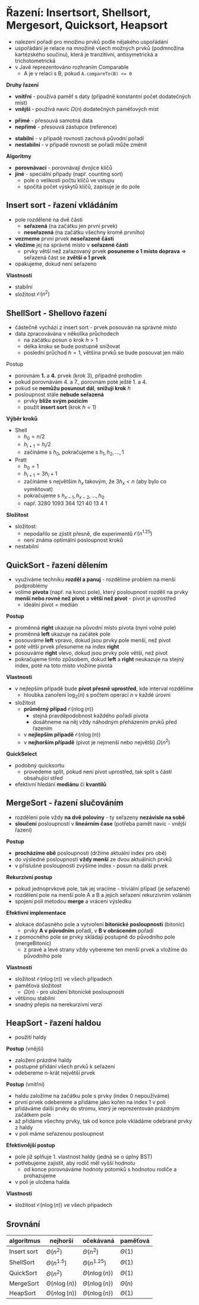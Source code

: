 # Řazení: Insertsort, Shellsort, Mergesort, Quicksort, Heapsort

- nalezení pořadí pro množinu prvků podle nějakého uspořádání
- uspořádání je relace na množině všech možných prvků (podmnožina kartézského součinu), která je tranzitivní, antisymetrická a trichotometrická
- v Javě reprezentováno rozhraním Comparable
	- A je v relaci s B, pokud `A.compareTo(B) <= 0`

**Druhy řazení**
- **vnitřní** - používá paměť s daty (případně konstantní počet dodatečných míst)
- **vnější** - používá navíc $\Omega(n)$ dodatečných paměťových míst
+ **přímé** - přesouvá samotná data
+ **nepřímé** - přesouvá zástupce (reference)
- **stabilní** - v případě rovnosti zachová původní pořadí
- **nestabilní** - v případě rovnosti se pořadí může změnit

**Algoritmy**
- **porovnávací** - porovnávají dvojice klíčů
- **jiné** - speciální případy (např. counting sort)
	- pole o velikosti počtu klíčů ve vstupu
	- spočítá počet výskytů klíčů, zapisuje je do pole

## Insert sort - řazení vkládáním

- pole rozdělené na dvě části
	- **seřazená** (na začátku jen první prvek)
	- **neseřazená** (na začátku všechny kromě prvního)
- **vezmeme** první prvek **neseřazené části**
- **vložíme** jej na správné místo v **seřazené části**
	- prvky větší než zařazovaný prvek **posuneme o 1 místo doprava** => seřazená část se **zvětší o 1 prvek**
- opakujeme, dokud není seřazeno

**Vlastnosti**
- stabilní
- složitost $\mathcal{O}(n^2)$

## ShellSort - Shellovo řazení

- částečně vychází z insert sort - prvek posouván na správné místo
- data zpracovávána v několika průchodech
	- na začátku posun o krok $h > 1$
	- délka kroku se bude postupně snižovat
	- poslední průchod $h = 1$, většina prvků se bude posouvat jen málo

Postup
- porovnám **1.** a **4.** prvek (krok 3), případně prohodím
- pokud porovnávám 4. a 7., porovnám poté ještě 1. a 4.
- pokud se **nemůžu posunout dál**, **snižuji krok** $h$
- posloupnost stále **nebude seřazená**
	- prvky **blíže svým pozicím**
	- použít **insert sort** (krok $h = 1$)

**Výběr kroků**
- Shell
	- $h_{0} = n/2$
	- $h_{i+1} = h_{i}/2$
	- začínáme s $h_{0}$, pokračujeme s $h_{1}, h_{2}, \dots, 1$
- Pratt
	- $h_{0} = 1$
	- $h_{i+1} = 3h_{i} + 1$
	- začínáme s největším $h_{x}$ takovým, že $3h_{x} < n$ (aby bylo co vyměňovat)
	- pokračujeme s $h_{x-1}, h_{x-2}, \dots, h_{0}$
	- např. 3280 1093 364 121 40 13 4 1

**Složitost**
- složitost:
	- nepodařilo se zjistit přesně, dle experimentů $\mathcal{O}(n^{1.25})$
	- není známa optimální posloupnost kroků
- nestabilní

## QuickSort - řazení dělením

- využíváme techniku **rozděl a panuj** - rozdělíme problém na menší podproblémy
- volíme **pivota** (např. na konci pole), který posloupnost rozdělí na prvky **menší nebo rovné než pivot** a **větší než pivot** - pivot je uprostřed
	- ideální pivot = medián

**Postup**
- proměnná **right** ukazuje na původní místo pivota (nyní volné pole)
- proměnná **left** ukazuje na začátek pole
- posouváme **left** vpravo, dokud jsou prvky pole menší, než pivot
- poté větší prvek přesuneme na index **right**
- posouváme **right** vlevo, dokud jsou prvky pole větší, než pivot
- pokračujeme tímto způsobem, dokud **left** a **right** neukazuje na stejný index, poté na toto místo vložíme pivota

**Vlastnosti**
- v nejlepším případě bude **pivot přesně uprostřed**, kde interval rozdělíme
	- hloubka zanoření $\log_{2}(n)$ s počtem operací $n$ v každé úrovni
- složitost
	- **průměrný případ** $\mathcal{O}(n \log(n))$
		- stejná pravděpodobnost každého pořadí pivota
		- dosáhneme na něj vždy náhodným přeházením prvků před řazením
	- v **nejlepším případě** $\mathcal{O}(n \log(n))$
	- v **nejhorším případě** (pivot je nejmenší nebo největší) $\Omega(n^2)$

**QuickSelect**
- podobný quicksortu
	- provedeme split, pokud není pivot uprostřed, tak split s částí obsahující střed
- efektivní hledání **mediánu** či **kvantilů**

## MergeSort - řazení slučováním

- rozdělení pole vždy **na dvě poloviny** - ty seřazeny **nezávisle na sobě**
- **sloučení** posloupností v **lineárním čase** (potřeba pamět navíc - vnější řazení)

**Postup**
- **procházíme obě** posloupnosti (držíme aktuální index pro obě)
- do výsledné posloupnosti **vždy menší** ze dvou aktuálních prvků
- v příslušné posloupnosti zvýšíme index - posun na další prvek

**Rekurzivní postup**
- pokud jednoprvkové pole, tak jej vracíme - triviální případ (je seřazené)
- rozdělení pole na menší pole A a B a jejich seřazení rekurzivním voláním
- spojení polí metodou **merge** a vrácení výsledku

**Efektivní implementace**
- alokace dočasného pole a vytvoření **bitonické posloupnosti** (bitonic)
	- prvky **A v původním** pořadí, v **B v obráceném** pořadí
- z pomocného pole se prvky skládají postupně do původního pole (mergeBitonic)
	- z pravé a levé strany vždy vybereme ten menší prvek a vložíme do původního pole

**Vlastnosti**
- složitost $\mathcal{O}(n \log(n))$ ve všech případech
- paměťová složitost
	- $\Omega(n)$ - pro uložení bitonické posloupnosti
- většinou stabilní
- snadný přepis na nerekurzivní verzi

## HeapSort - řazení haldou

- použití haldy

**Postup** (vnější)
- založení prázdné haldy
- postupné přidání všech prvků k seřazení
- odebereme n-krát největší prvek

**Postup** (vnitřní)
- haldu založíme na začátku pole s prvky (index 0 nepoužíváme)
- první prvek odebereme a přidáme jako kořen na index 1 v poli
- přidáváme další prvky do stromu, který je reprezentován prázdným začátkem pole
- až přidáme všechny prvky, tak od konce pole vkládáme odebrané prvky z haldy
- v poli máme seřazenou posloupnost

**Efektivnější postup**
- pole již splňuje 1. vlastnost haldy (jedná se o úplný BST)
- potřebujeme zajistit, aby rodič měl vyšší hodnotu
	- od konce porovnáváme hodnoty potomků s hodnotou rodiče a prohazujeme
- v poli je uložena halda

**Vlastnosti**
- složitost $\mathcal{O}(n \log(n))$ ve všech případech

## Srovnání


| algoritmus  | nejhorší            | očekávaná           | paměťová    |
| ----------- | ------------------- | ------------------- | ----------- |
| Insert sort | $\Theta(n^2)$       | $\Theta(n^2)$       | $\Theta(1)$ |
| ShellSort   | $\Theta(n^{1.5})$   | $\Theta(n^{1.25})$  | $\Theta(1)$ |
| QuickSort   | $\Theta(n^2)$       | $\Theta(n \log(n))$ | $\Theta(1)$ |
| MergeSort   | $\Theta(n \log(n))$ | $\Theta(n \log(n))$ | $\Theta(n)$ |
| HeapSort    | $\Theta(n \log(n))$ | $\Theta(n \log(n))$ | $\Theta(1)$ |

